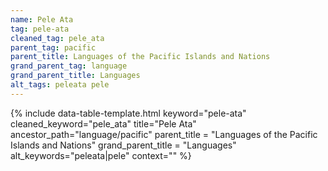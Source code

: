 ```yaml
---
name: Pele Ata
tag: pele-ata
cleaned_tag: pele_ata
parent_tag: pacific
parent_title: Languages of the Pacific Islands and Nations
grand_parent_tag: language
grand_parent_title: Languages
alt_tags: peleata pele
---
```


{% include data-table-template.html 
  keyword="pele-ata" 
  cleaned_keyword="pele_ata" 
  title="Pele Ata"
  ancestor_path="language/pacific" 
  parent_title = "Languages of the Pacific Islands and Nations"
  grand_parent_title = "Languages"
  alt_keywords="peleata|pele"
  context=""
%}

